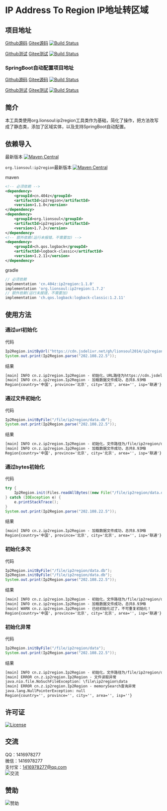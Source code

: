 # IP Address To Region IP地址转区域

## 项目地址
[Github源码](https://github.com/ALI1416/ip2region)
[Gitee源码](https://gitee.com/ALI1416/ip2region)
[![Build Status](https://travis-ci.com/ALI1416/ip2region.svg?branch=master)](https://app.travis-ci.com/ALI1416/ip2region)

[Github测试](https://github.com/ALI1416/ip2region-test)
[Gitee测试](https://gitee.com/ALI1416/ip2region-test)
[![Build Status](https://travis-ci.com/ALI1416/ip2region-test.svg?branch=master)](https://app.travis-ci.com/ALI1416/ip2region-test)

### SpringBoot自动配置项目地址
[Github源码](https://github.com/ALI1416/ip2region-spring-boot-autoconfigure)
[Gitee源码](https://gitee.com/ALI1416/ip2region-spring-boot-autoconfigure)
[![Build Status](https://travis-ci.com/ALI1416/ip2region-spring-boot-autoconfigure.svg?branch=master)](https://app.travis-ci.com/ALI1416/ip2region-spring-boot-autoconfigure)

[Github测试](https://github.com/ALI1416/ip2region-spring-boot-autoconfigure-test)
[Gitee测试](https://gitee.com/ALI1416/ip2region-spring-boot-autoconfigure-test)
[![Build Status](https://travis-ci.com/ALI1416/ip2region-spring-boot-autoconfigure-test.svg?branch=master)](https://app.travis-ci.com/ALI1416/ip2region-spring-boot-autoconfigure-test)

## 简介
本工具类使用org.lionsoul:ip2region工具类作为基础，简化了操作，把方法改写成了静态类，添加了区域实体，以及支持SpringBoot自动配置。

## 依赖导入
最新版本
[![Maven Central](https://maven-badges.herokuapp.com/maven-central/cn.404z/ip2region/badge.svg)](https://maven-badges.herokuapp.com/maven-central/cn.404z/ip2region)

`org.lionsoul:ip2region`最新版本
[![Maven Central](https://maven-badges.herokuapp.com/maven-central/org.lionsoul/ip2region/badge.svg)](https://maven-badges.herokuapp.com/maven-central/org.lionsoul/ip2region)

maven
```xml
<!-- 必须依赖 -->
<dependency>
    <groupId>cn.404z</groupId>
    <artifactId>ip2region</artifactId>
    <version>1.1.0</version>
</dependency>
<dependency>
    <groupId>org.lionsoul</groupId>
    <artifactId>ip2region</artifactId>
    <version>1.7.2</version>
</dependency>
<!-- 额外依赖(运行未报错，不需要加) -->
<dependency>
    <groupId>ch.qos.logback</groupId>
    <artifactId>logback-classic</artifactId>
    <version>1.2.11</version>
</dependency>
```

gradle
```groovy
// 必须依赖
implementation 'cn.404z:ip2region:1.1.0'
implementation 'org.lionsoul:ip2region:1.7.2'
// 额外依赖(运行未报错，不需要加)
implementation 'ch.qos.logback:logback-classic:1.2.11'
```

## 使用方法
### 通过url初始化
代码
```java
Ip2Region.initByUrl("https://cdn.jsdelivr.net/gh/lionsoul2014/ip2region/data/ip2region.db");
System.out.print(Ip2Region.parse("202.108.22.5"));
```

结果
```txt
[main] INFO cn.z.ip2region.Ip2Region - 初始化，URL路径为https://cdn.jsdelivr.net/gh/lionsoul2014/ip2region/data/ip2region.db
[main] INFO cn.z.ip2region.Ip2Region - 加载数据文件成功，总共8.93MB
Region{country='中国', province='北京', city='北京', area='', isp='联通'}
```

### 通过文件初始化
代码
```java
Ip2Region.initByFile("/file/ip2region/data.db");
System.out.print(Ip2Region.parse("202.108.22.5"));
```

结果
```txt
[main] INFO cn.z.ip2region.Ip2Region - 初始化，文件路径为/file/ip2region/data.db
[main] INFO cn.z.ip2region.Ip2Region - 加载数据文件成功，总共8.93MB
Region{country='中国', province='北京', city='北京', area='', isp='联通'}
```

### 通过bytes初始化
代码
```java
try {
    Ip2Region.init(Files.readAllBytes((new File("/file/ip2region/data.db")).toPath()));
} catch (IOException e) {
    e.printStackTrace();
}
System.out.print(Ip2Region.parse("202.108.22.5"));
```

结果
```txt
[main] INFO cn.z.ip2region.Ip2Region - 加载数据文件成功，总共8.93MB
Region{country='中国', province='北京', city='北京', area='', isp='联通'}
```

### 初始化多次
代码
```java
Ip2Region.initByFile("/file/ip2region/data.db");
Ip2Region.initByFile("/file/ip2region/data.db");
System.out.print(Ip2Region.parse("202.108.22.5"));
```

结果
```txt
[main] INFO cn.z.ip2region.Ip2Region - 初始化，文件路径为/file/ip2region/data.db
[main] INFO cn.z.ip2region.Ip2Region - 加载数据文件成功，总共8.93MB
[main] WARN cn.z.ip2region.Ip2Region - 已经初始化过了，不可重复初始化！
Region{country='中国', province='北京', city='北京', area='', isp='联通'}
```

### 初始化异常
代码
```java
Ip2Region.initByFile("/file/ip2region/data");
System.out.print(Ip2Region.parse("202.108.22.5"));
```

结果
```txt
[main] INFO cn.z.ip2region.Ip2Region - 初始化，文件路径为/file/ip2region/data
[main] ERROR cn.z.ip2region.Ip2Region - 文件读取异常
java.nio.file.NoSuchFileException: \file\ip2region\data
[main] ERROR cn.z.ip2region.Ip2Region - memorySearch查询异常
java.lang.NullPointerException: null
Region{country='', province='', city='', area='', isp=''}
```

## 许可证
[![License](https://img.shields.io/badge/license-BSD-brightgreen)](https://opensource.org/licenses/BSD-3-Clause)

## 交流
QQ：1416978277  
微信：1416978277  
支付宝：1416978277@qq.com  
![交流](https://cdn.jsdelivr.net/gh/ALI1416/ALI1416/image/contact.png)

## 赞助
![赞助](https://cdn.jsdelivr.net/gh/ALI1416/ALI1416/image/donate.png)
